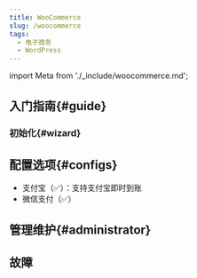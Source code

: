 ```yaml
---
title: WooCommerce
slug: /woocommerce
tags:
  - 电子商务
  - WordPress
---
```


import Meta from './_include/woocommerce.md';

<Meta name="meta" />

## 入门指南{#guide}

### 初始化{#wizard}

## 配置选项{#configs}

- 支付宝（✅）：支持支付宝即时到账
- 微信支付（✅）

## 管理维护{#administrator}

## 故障
